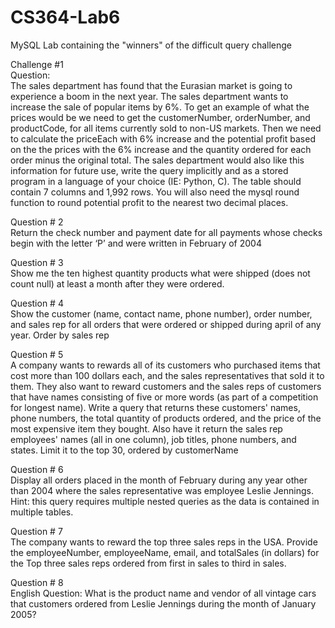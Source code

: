 # CS364-Lab6
MySQL Lab containing the "winners" of the difficult query challenge

Challenge #1 <br />
Question:  <br />
The sales department has found that the Eurasian market is going to experience a boom in the next year. The sales department wants to increase the sale of popular items by 6%. To get an example of what the prices would be we need to get the customerNumber, orderNumber, and productCode, for all items currently sold to non-US markets. Then we need to calculate the priceEach with 6% increase and the potential profit based on the the prices with the 6% increase and the quantity ordered for each order minus the original total. The sales department would also like this information for future use, write the query implicitly and as a stored program in a language of your choice (IE: Python, C). The table should contain 7 columns and 1,992 rows. You will also need the mysql round function to round potential profit to the nearest two decimal places.

Question # 2 <br />
Return the check number and payment date for all payments whose checks begin with the letter ‘P’ and were written in February of 2004

Question # 3 <br />
Show me the ten highest quantity products what were shipped (does not count null) at least a month after they were ordered.

Question # 4 <br />
Show the customer (name, contact name, phone number), order number, and sales rep for all orders that were ordered or shipped during april of any year. Order by sales rep

Question # 5 <br />
A company wants to rewards all of its customers who purchased items that cost more than 100 dollars each, and the sales representatives that sold it to them. They also want to reward customers and the sales reps of customers that have names consisting of five or more words (as part of a competition for longest name). Write a query that returns these customers' names, phone numbers, the total quantity of products ordered, and the price of the most expensive item they bought. Also have it return the sales rep employees' names (all in one column), job titles, phone numbers, and states. Limit it to the top 30, ordered by customerName

Question # 6 <br />
Display all orders placed in the month of February during any year other than 2004 where the sales representative was employee Leslie Jennings. Hint: this query requires multiple nested queries as the data is contained in multiple tables.

Question # 7 <br />
The company wants to reward the top three sales reps in the USA. Provide the employeeNumber, employeeName, email, and totalSales (in dollars) for the Top three sales reps ordered from first in sales to third in sales.

Question # 8 <br />
English Question: What is the product name and vendor of all vintage cars that customers ordered from Leslie Jennings during the month of January 2005? 
